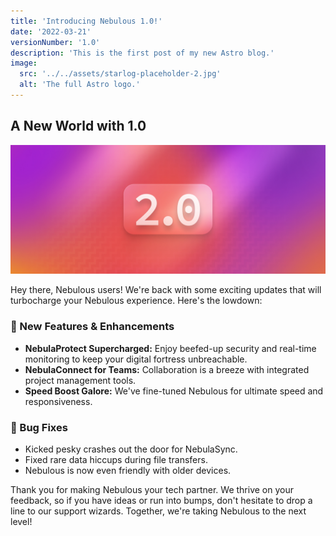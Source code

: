 ```yaml
---
title: 'Introducing Nebulous 1.0!'
date: '2022-03-21'
versionNumber: '1.0'
description: 'This is the first post of my new Astro blog.'
image:
  src: '../../assets/starlog-placeholder-2.jpg'
  alt: 'The full Astro logo.'
---
```


## A New World with 1.0

![Nebulous 2.0 Release](../../assets/starlog-placeholder-2.jpg)

Hey there, Nebulous users! We're back with some exciting updates that will turbocharge your Nebulous experience. Here's the lowdown:

### 🍿 New Features & Enhancements

- **NebulaProtect Supercharged:** Enjoy beefed-up security and real-time monitoring to keep your digital fortress unbreachable.
- **NebulaConnect for Teams:** Collaboration is a breeze with integrated project management tools.
- **Speed Boost Galore:** We've fine-tuned Nebulous for ultimate speed and responsiveness.

### 🐞 Bug Fixes

- Kicked pesky crashes out the door for NebulaSync.
- Fixed rare data hiccups during file transfers.
- Nebulous is now even friendly with older devices.

Thank you for making Nebulous your tech partner. We thrive on your feedback, so if you have ideas or run into bumps, don't hesitate to drop a line to our support wizards. Together, we're taking Nebulous to the next level!
